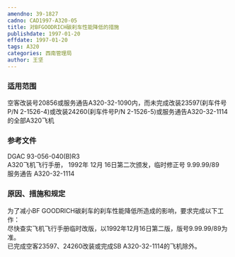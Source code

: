 ```yaml
---
amendno: 39-1827  
cadno: CAD1997-A320-05  
title: 对BFGOODRICH碳刹车性能降低的措施  
publishdate: 1997-01-20  
effdate: 1997-01-20  
tags: A320  
categories: 西南管理局  
author: 王坚  
---
```

  
### 适用范围  
空客改装号20856或服务通告A320-32-1090内，而未完成改装23597(刹车件号P/N 2-1526-4)或改装24260(刹车件号P/N 2-1526-5)或服务通告A320-32-1114的全部A320飞机  
  
<!--more-->  
### 参考文件  
DGAC 93-056-040(B)R3  
A320飞机飞行手册， 1992年 12月 16日第二次颁发，临时修正号 9.99.99/89  
服务通告 A320-32-1114  
  
### 原因、措施和规定  
为了减小BF GOODRICH碳刹车的刹车性能降低所造成的影响，要求完成以下工作：  
    尽快查实飞机飞行手册临时改版，以1992年12月16日第二版，版号9.99.99/89为准。  
已完成空客23597、24260改装或完成SB A320-32-1114的飞机除外。  
